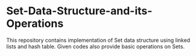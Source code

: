 # Set-Data-Structure-and-its-Operations
This repository contains implementation of Set data structure using linked lists and hash table. Given codes also provide basic operations on Sets.
